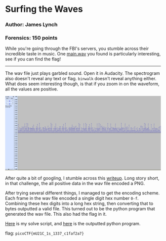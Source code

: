 # Surfing the Waves
### Author: James Lynch
### Forensics: 150 points

While you're going through the FBI's servers, you stumble across their incredible taste in music. One [main.wav](main.wav) you found is particularly interesting, see if you can find the flag!

---

The wav file just plays garbled sound. Open it in Audacity. The spectrogram also doesn't reveal any text or flag. `binwalk` doesn't reveal anything either. What does seem interesting though, is that if you zoom in on the waveform, all the values are positive.

![](/Images/waveform.PNG)

After quite a bit of googling, I stumble across this [writeup](https://github.com/AMACB/HSCTF-2020-writeups/blob/master/UntitledAudioChallenge.md). Long story short, in that challenge, the all positive data in the wav file encoded a PNG. 

After trying several different things, I managed to get the encoding scheme. Each frame in the wav file encoded a single digit hex number `0-f`. Combining these hex digits into a long hex string, then converting that to bytes outputted a valid file. This turned out to be the python program that generated the wav file. This also had the flag in it.

[Here](surfing.py) is my solve script, and [here](surfingout.txt) is the outputted python program.

flag: `picoCTF{mU21C_1s_1337_c1faf2a7}`
